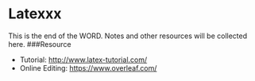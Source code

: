 # Latexxx
This is the end of the WORD.
Notes and other resources will be collected here.
###Resource
* Tutorial: http://www.latex-tutorial.com/
* Online Editing: https://www.overleaf.com/
